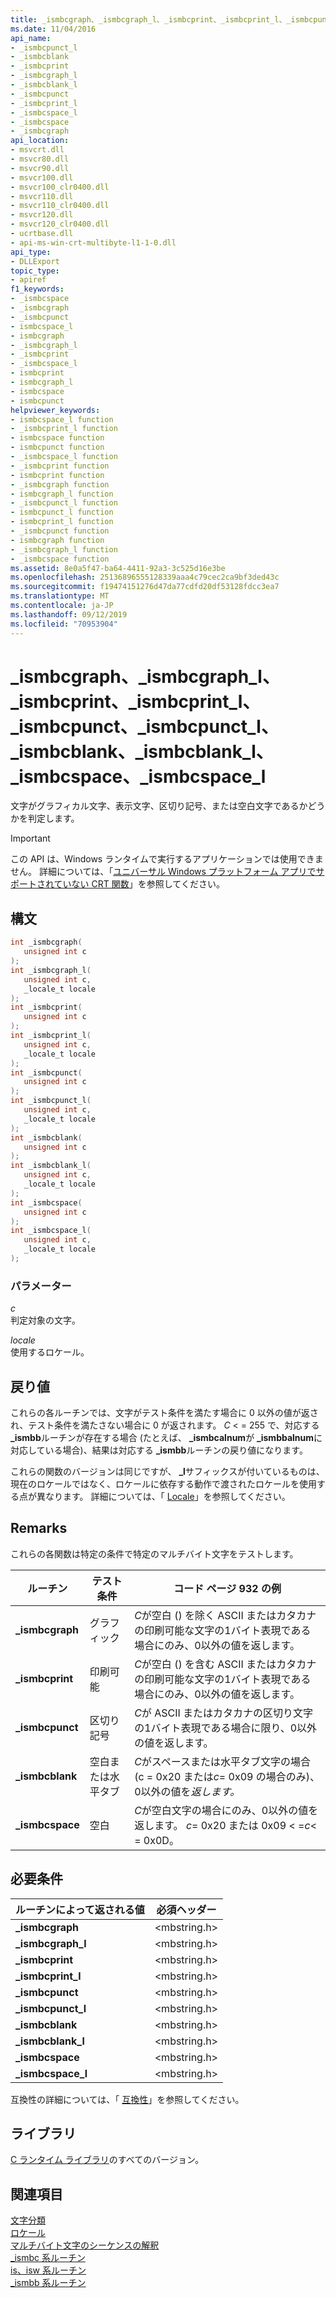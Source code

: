 ```yaml
---
title: _ismbcgraph、_ismbcgraph_l、_ismbcprint、_ismbcprint_l、_ismbcpunct、_ismbcpunct_l、_ismbcblank、_ismbcblank_l、_ismbcspace、_ismbcspace_l
ms.date: 11/04/2016
api_name:
- _ismbcpunct_l
- _ismbcblank
- _ismbcprint
- _ismbcgraph_l
- _ismbcblank_l
- _ismbcpunct
- _ismbcprint_l
- _ismbcspace_l
- _ismbcspace
- _ismbcgraph
api_location:
- msvcrt.dll
- msvcr80.dll
- msvcr90.dll
- msvcr100.dll
- msvcr100_clr0400.dll
- msvcr110.dll
- msvcr110_clr0400.dll
- msvcr120.dll
- msvcr120_clr0400.dll
- ucrtbase.dll
- api-ms-win-crt-multibyte-l1-1-0.dll
api_type:
- DLLExport
topic_type:
- apiref
f1_keywords:
- _ismbcspace
- _ismbcgraph
- _ismbcpunct
- ismbcspace_l
- ismbcgraph
- _ismbcgraph_l
- _ismbcprint
- _ismbcspace_l
- ismbcprint
- ismbcgraph_l
- ismbcspace
- ismbcpunct
helpviewer_keywords:
- ismbcspace_l function
- _ismbcprint_l function
- ismbcspace function
- ismbcpunct function
- _ismbcspace_l function
- _ismbcprint function
- ismbcprint function
- _ismbcgraph function
- ismbcgraph_l function
- _ismbcpunct_l function
- ismbcpunct_l function
- ismbcprint_l function
- _ismbcpunct function
- ismbcgraph function
- _ismbcgraph_l function
- _ismbcspace function
ms.assetid: 8e0a5f47-ba64-4411-92a3-3c525d16e3be
ms.openlocfilehash: 25136896555128339aaa4c79cec2ca9bf3ded43c
ms.sourcegitcommit: f19474151276d47da77cdfd20df53128fdcc3ea7
ms.translationtype: MT
ms.contentlocale: ja-JP
ms.lasthandoff: 09/12/2019
ms.locfileid: "70953904"
---
```

# <a name="_ismbcgraph-_ismbcgraph_l-_ismbcprint-_ismbcprint_l-_ismbcpunct-_ismbcpunct_l-_ismbcblank-_ismbcblank_l-_ismbcspace-_ismbcspace_l"></a>_ismbcgraph、_ismbcgraph_l、_ismbcprint、_ismbcprint_l、_ismbcpunct、_ismbcpunct_l、_ismbcblank、_ismbcblank_l、_ismbcspace、_ismbcspace_l

文字がグラフィカル文字、表示文字、区切り記号、または空白文字であるかどうかを判定します。

> [!IMPORTANT]
> この API は、Windows ランタイムで実行するアプリケーションでは使用できません。 詳細については、「[ユニバーサル Windows プラットフォーム アプリでサポートされていない CRT 関数](../../cppcx/crt-functions-not-supported-in-universal-windows-platform-apps.md)」を参照してください。

## <a name="syntax"></a>構文

```C
int _ismbcgraph(
   unsigned int c
);
int _ismbcgraph_l(
   unsigned int c,
   _locale_t locale
);
int _ismbcprint(
   unsigned int c
);
int _ismbcprint_l(
   unsigned int c,
   _locale_t locale
);
int _ismbcpunct(
   unsigned int c
);
int _ismbcpunct_l(
   unsigned int c,
   _locale_t locale
);
int _ismbcblank(
   unsigned int c
);
int _ismbcblank_l(
   unsigned int c,
   _locale_t locale
);
int _ismbcspace(
   unsigned int c
);
int _ismbcspace_l(
   unsigned int c,
   _locale_t locale
);
```

### <a name="parameters"></a>パラメーター

*c*<br/>
判定対象の文字。

*locale*<br/>
使用するロケール。

## <a name="return-value"></a>戻り値

これらの各ルーチンでは、文字がテスト条件を満たす場合に 0 以外の値が返され、テスト条件を満たさない場合に 0 が返されます。 *C* < = 255 で、対応する **_ismbb**ルーチンが存在する場合 (たとえば、 **_ismbcalnum**が **_ismbbalnum**に対応している場合)、結果は対応する **_ismbb**ルーチンの戻り値になります。

これらの関数のバージョンは同じですが、 **_l**サフィックスが付いているものは、現在のロケールではなく、ロケールに依存する動作で渡されたロケールを使用する点が異なります。 詳細については、「 [Locale](../../c-runtime-library/locale.md)」を参照してください。

## <a name="remarks"></a>Remarks

これらの各関数は特定の条件で特定のマルチバイト文字をテストします。

|ルーチン|テスト条件|コード ページ 932 の例|
|-------------|--------------------|---------------------------|
|**_ismbcgraph**|グラフィック|*C*が空白 () を除く ASCII またはカタカナの印刷可能な文字の1バイト表現である場合にのみ、0以外の値を返します。|
|**_ismbcprint**|印刷可能|*C*が空白 () を含む ASCII またはカタカナの印刷可能な文字の1バイト表現である場合にのみ、0以外の値を返します。|
|**_ismbcpunct**|区切り記号|*C*が ASCII またはカタカナの区切り文字の1バイト表現である場合に限り、0以外の値を返します。|
|**_ismbcblank**|空白または水平タブ|*C*がスペースまたは水平タブ文字の場合 (c = 0x20 または*c*= 0x09 の場合のみ)、0以外の値を*返します。*|
|**_ismbcspace**|空白|*C*が空白文字の場合にのみ、0以外の値を返します。 *c*= 0x20 または 0x09 < =*c*< = 0x0D。|

## <a name="requirements"></a>必要条件

|ルーチンによって返される値|必須ヘッダー|
|-------------|---------------------|
|**_ismbcgraph**|\<mbstring.h>|
|**_ismbcgraph_l**|\<mbstring.h>|
|**_ismbcprint**|\<mbstring.h>|
|**_ismbcprint_l**|\<mbstring.h>|
|**_ismbcpunct**|\<mbstring.h>|
|**_ismbcpunct_l**|\<mbstring.h>|
|**_ismbcblank**|\<mbstring.h>|
|**_ismbcblank_l**|\<mbstring.h>|
|**_ismbcspace**|\<mbstring.h>|
|**_ismbcspace_l**|\<mbstring.h>|

互換性の詳細については、「 [互換性](../../c-runtime-library/compatibility.md)」を参照してください。

## <a name="libraries"></a>ライブラリ

[C ランタイム ライブラリ](../../c-runtime-library/crt-library-features.md)のすべてのバージョン。

## <a name="see-also"></a>関連項目

[文字分類](../../c-runtime-library/character-classification.md)<br/>
[ロケール](../../c-runtime-library/locale.md)<br/>
[マルチバイト文字のシーケンスの解釈](../../c-runtime-library/interpretation-of-multibyte-character-sequences.md)<br/>
[_ismbc 系ルーチン](../../c-runtime-library/ismbc-routines.md)<br/>
[is、isw 系ルーチン](../../c-runtime-library/is-isw-routines.md)<br/>
[_ismbb 系ルーチン](../../c-runtime-library/ismbb-routines.md)<br/>
